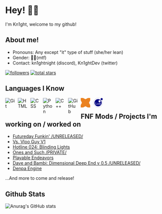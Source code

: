 # Hey! 👋👋

I'm Kn1ght, welcome to my github!
## About me!
- Pronouns: Any except "it" type of stuff (she/her lean)
- Gender: 🏳️‍⚧️(mtf)
- Contact: kn1ghtnight (discord), Kn1ghtDev (twitter)

<p align="left">
      <a href="https://github.com/Kn1ghtNight?tab=followers">
         <img alt="followers" title="Follow me on Github" src="https://custom-icon-badges.demolab.com/github/followers/Kn1ghtNight?color=236ad3&labelColor=1155ba&style=for-the-badge&logo=person-add&label=Follow&logoColor=white"/></a>
      <a href="https://github.com/Kn1ghtNight?tab=repositories&sort=stargazers">
         <img alt="total stars" title="Total stars on GitHub" src="https://custom-icon-badges.demolab.com/github/stars/Kn1ghtNight?color=55960c&style=for-the-badge&labelColor=488207&logo=star"/></a>
</p>

## Languages I Know

<img align="left" alt="Git" width="30px" style="padding-right:10px;" src="https://cdn.jsdelivr.net/gh/devicons/devicon/icons/git/git-original.svg" />
<img align="left" alt="HTML" width="30px" style="padding-right:10px;" src="https://cdn.jsdelivr.net/gh/devicons/devicon/icons/html5/html5-plain.svg" />
<img align="left" alt="CSS" width="30px" style="padding-right:10px;" src="https://cdn.jsdelivr.net/gh/devicons/devicon/icons/css3/css3-plain.svg" />
<img align="left" alt="Python" width="30px" style="padding-right:10px;" src="https://cdn.jsdelivr.net/gh/devicons/devicon/icons/python/python-plain.svg" />
<img align="left" alt="C++" width="30px" style="padding-right:10px;" src="https://cdn.jsdelivr.net/gh/devicons/devicon/icons/cplusplus/cplusplus-line.svg" />
<img align="left" alt="GitHub" width="30px" style="padding-right:10px;" src="https://cdn.jsdelivr.net/gh/devicons/devicon/icons/github/github-original.svg" />
<img align="left" alt="Haxe" width="30px" style="padding-right:10px;" src="https://raw.githubusercontent.com/devicons/devicon/v2.15.1/icons/haxe/haxe-plain.svg" />
<img align="left" alt="Lua" width="30px" style="padding-right:10px;" src="https://raw.githubusercontent.com/devicons/devicon/v2.15.1/icons/lua/lua-plain-wordmark.svg" />
<br />

## FNF Mods / Projects I'm working on / worked on
- [Futureday Funkin' /UNRELEASED/]()
- [Vs. Vloo Guy V1](https://gamebanana.com/mods/427724)
- [Hotline 024: Blinding Lights](https://gamebanana.com/mods/488204)
- [Ones and Such /PRIVATE/](https://gamebanana.com/mods/458585)
- [Playable Endeavors](https://gamebanana.com/mods/437374)
- [Dave and Bambi: Dimensional Deep End v 0.5 /UNRELEASED/]()
- [Denpa Engine](https://github.com/UmbratheUmbreon/PublicDenpaEngine)

...And more to come and release!

## Github Stats
![Anurag's GitHub stats](https://github-readme-stats.vercel.app/api?username=kn1ghtnight&show_icons=true&theme=algolia)

